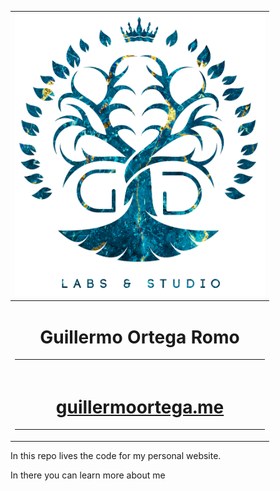 | <img width="400" src="assets/GDLogo.png" alt="logo"> |
| :---------------------------------------------------: |
| <h1> Guillermo Ortega Romo </h1><hr> |
| <h1> [guillermoortega.me](https://www.guillermoortega.me) </h1><hr> |

In this repo lives the code for my personal website.

In there you can learn more about me
